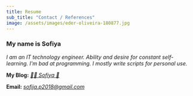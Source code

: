 ```yaml
---
title: Resume
sub_title: "Contact / References"
image: /assets/images/eder-oliveira-180877.jpg
---
```


### My name is Sofiya

_I am an IT technology engineer. Ability and desire for constant self-learning. I'm bad at programming. I mostly write scripts for personal use._

**My Blog:** _[🌸🐳 Sofiya 👋](https://sofi2025-cpu.github.io/)_

**Email:** _<sofija.p2018@gmail.com>_

